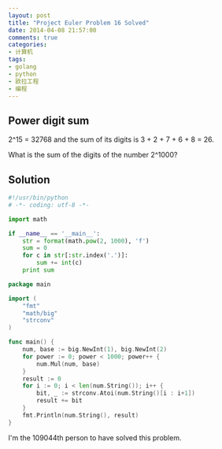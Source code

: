 ```yaml
---
layout: post
title: "Project Euler Problem 16 Solved"
date: 2014-04-08 21:57:00
comments: true
categories:
- 计算机
tags:
- golang
- python
- 欧拉工程
- 编程
---
```


Power digit sum
---------------

2^15 = 32768 and the sum of its digits is 3 + 2 + 7 + 6 + 8 = 26.

What is the sum of the digits of the number 2^1000?

Solution
--------

```python
#!/usr/bin/python
# -*- coding: utf-8 -*-

import math

if __name__ == '__main__':
    str = format(math.pow(2, 1000), 'f')
    sum = 0
    for c in str[:str.index('.')]:
        sum += int(c)
    print sum
```

```go
package main

import (
    "fmt"
    "math/big"
    "strconv"
)

func main() {
    num, base := big.NewInt(1), big.NewInt(2)
    for power := 0; power < 1000; power++ {
        num.Mul(num, base)
    }
    result := 0
    for i := 0; i < len(num.String()); i++ {
        bit, _ := strconv.Atoi(num.String()[i : i+1])
        result += bit
    }
    fmt.Println(num.String(), result)
}
```

I'm the 109044th person to have solved this problem.
